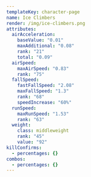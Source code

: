 ```yaml
---
templateKey: character-page
name: Ice Climbers
render: /img/ice-climbers.png
attributes:
  airAcceleration:
    baseValue: "0.01"
    maxAdditional: "0.08"
    rank: "21"
    total: "0.09"
  airSpeed:
    maxAirSpeed: "0.83"
    rank: "75"
  fallSpeed:
    fastFallSpeed: "2.08"
    maxFallSpeed: "1.3"
    rank: "68"
    speedIncrease: "60%"
  runSpeed:
    maxRunSpeed: "1.53"
    rank: "63"
  weight:
    class: middleweight
    rank: "45"
    value: "92"
killConfirms:
  - percentages: {}
combos:
  - percentages: {}
---
```

